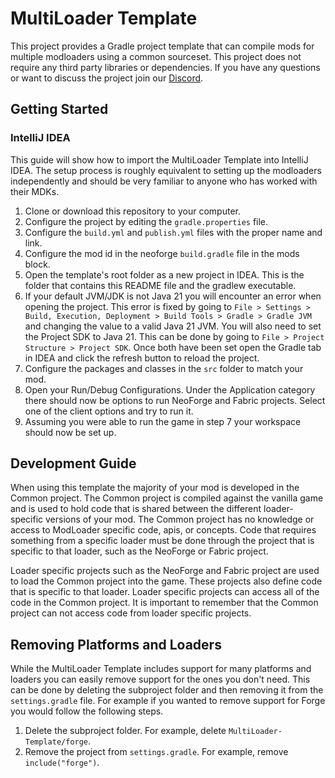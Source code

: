 # MultiLoader Template

This project provides a Gradle project template that can compile mods for multiple modloaders using a common sourceset. This project does not require any third party libraries or dependencies. If you have any questions or want to discuss the project join our [Discord](https://discord.myceliummod.network).

## Getting Started

### IntelliJ IDEA
This guide will show how to import the MultiLoader Template into IntelliJ IDEA. The setup process is roughly equivalent to setting up the modloaders independently and should be very familiar to anyone who has worked with their MDKs.

1. Clone or download this repository to your computer.
2. Configure the project by editing the `gradle.properties` file.
3. Configure the `build.yml` and `publish.yml` files with the proper name and link.
4. Configure the mod id in the neoforge `build.gradle` file in the mods block.
5. Open the template's root folder as a new project in IDEA. This is the folder that contains this README file and the gradlew executable.
6. If your default JVM/JDK is not Java 21 you will encounter an error when opening the project. This error is fixed by going to `File > Settings > Build, Execution, Deployment > Build Tools > Gradle > Gradle JVM` and changing the value to a valid Java 21 JVM. You will also need to set the Project SDK to Java 21. This can be done by going to `File > Project Structure > Project SDK`. Once both have been set open the Gradle tab in IDEA and click the refresh button to reload the project.
7. Configure the packages and classes in the `src` folder to match your mod.
8. Open your Run/Debug Configurations. Under the Application category there should now be options to run NeoForge and Fabric projects. Select one of the client options and try to run it.
9. Assuming you were able to run the game in step 7 your workspace should now be set up.

## Development Guide
When using this template the majority of your mod is developed in the Common project. The Common project is compiled against the vanilla game and is used to hold code that is shared between the different loader-specific versions of your mod. The Common project has no knowledge or access to ModLoader specific code, apis, or concepts. Code that requires something from a specific loader must be done through the project that is specific to that loader, such as the NeoForge or Fabric project.

Loader specific projects such as the NeoForge and Fabric project are used to load the Common project into the game. These projects also define code that is specific to that loader. Loader specific projects can access all of the code in the Common project. It is important to remember that the Common project can not access code from loader specific projects.

## Removing Platforms and Loaders
While the MultiLoader Template includes support for many platforms and loaders you can easily remove support for the ones you don't need. This can be done by deleting the subproject folder and then removing it from the `settings.gradle` file. For example if you wanted to remove support for Forge you would follow the following steps. 

1. Delete the subproject folder. For example, delete `MultiLoader-Template/forge`.
2. Remove the project from `settings.gradle`. For example, remove `include("forge")`. 
